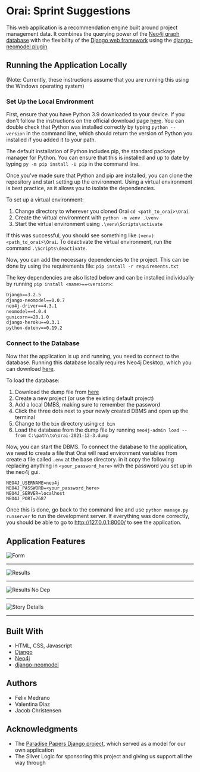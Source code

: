 # Orai: Sprint Suggestions  

This web application is a recommendation engine built around project management data. It combines the querying power of the [Neo4j graph database](https://neo4j.com/) with the flexibility of the [Django web framework](https://www.djangoproject.com/) using the [django-neomodel plugin](https://github.com/neo4j-contrib/django-neomodel).

## Running the Application Locally
(Note: Currently, these instructions assume that you are running this using the Windows operating system)

### Set Up the Local Environment
First, ensure that you have Python 3.9 downloaded to your device. If you don't follow the instructions on the official download page [here](https://www.python.org/downloads/). You can double check that Python was installed correctly by typing `python --version` in the command line, which should return the version of Python you installed if you added it to your path. 

The default installation of Python includes pip, the standard package manager for Python. You can ensure that this is installed and up to date by typing `py -m pip install -U pip` in the command line. 

Once you've made sure that Python and pip are installed, you can clone the repository and start setting up the environment. Using a virtual environment is best practice, as it allows you to isolate the dependencies. 

To set up a virtual environment:

1. Change directory to wherever you cloned Orai `cd <path_to_orai>\Orai` 
2. Create the virtual environment with `python -m venv .\venv`
3. Start the virtual environment using `.\venv\Scripts\activate`

If this was successful, you should see something like `(venv) <path_to_orai>\Orai`. To deactivate the virtual environment, run the command `.\Scripts\deactivate`.

Now, you can add the necessary dependencies to the project. This can be done by using the requirements file:
`pip install -r requirements.txt`

The key dependencies are also listed below and can be installed individually by running `pip install <name>==<version>`:
```requirements.txt
Django==3.2.5
django-neomodel==0.0.7
neo4j-driver==4.3.1
neomodel==4.0.4
gunicorn==20.1.0
django-heroku==0.3.1
python-dotenv==0.19.2
```
### Connect to the Database
Now that the application is up and running, you need to connect to the database. Running this database locally requires Neo4j Desktop, which you can download [here](https://neo4j.com/download/). 

To load the database:

 1. Download the dump file from [here](https://drive.google.com/file/d/18v6ea16UnqW8dB9KP1bG7gaAN62_Oxbv/view?usp=sharing)
 2. Create a new project (or use the existing default project)
 3. Add a local DMBS, making sure to remember the password
 4. Click the three dots next to your newly created DBMS and open up the terminal
 5. Change to the `bin` directory using `cd bin`
 6. Load the database from the dump file by running `neo4j-admin load --from C:\path\to\orai-2021-12-3.dump` 
 

Now, you can start the DBMS. To connect the database to the application, we need to create a file that Orai will read environment variables from create a file called `.env` at the base directory. in it copy the following replacing anything in `<your_password_here>` with the password you set up in the neo4j gui.
```dotenv
NEO4J_USERNAME=neo4j
NEO4J_PASSWORD=<your_password_here>
NEO4J_SERVER=localhost
NEO4J_PORT=7687
```

Once this is done, go back to the command line and use `python manage.py runserver` to run the development server. If everything was done correctly, you should be able to go to http://127.0.0.1:8000/ to see the application. 

## Application Features

![Form](docs/form.png "Form")
_________

![Results](docs/results-full.png "Results")
_________

![Results No Dep](docs/results-no-dep-full.png "Results No Dep")
_________

![Story Details](docs/story-details.png "Results Cont.")
_________


## Built With

* HTML, CSS, Javascript
* [Django](https://www.djangoproject.com/)
* [Neo4j](https://neo4j.com/)
* [django-neomodel](https://github.com/neo4j-contrib/django-neomodel)

## Authors

* Felix Medrano
* Valentina Diaz
* Jacob Christensen

## Acknowledgments

* The [Paradise Papers Django project](https://github.com/neo4j-examples/paradise-papers-django), which served as a model for our own application
* The Silver Logic for sponsoring this project and giving us support all the way through


